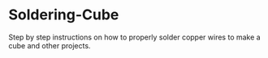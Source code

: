 # Soldering-Cube
Step by step instructions on how to properly solder copper wires to make a cube and other projects.

